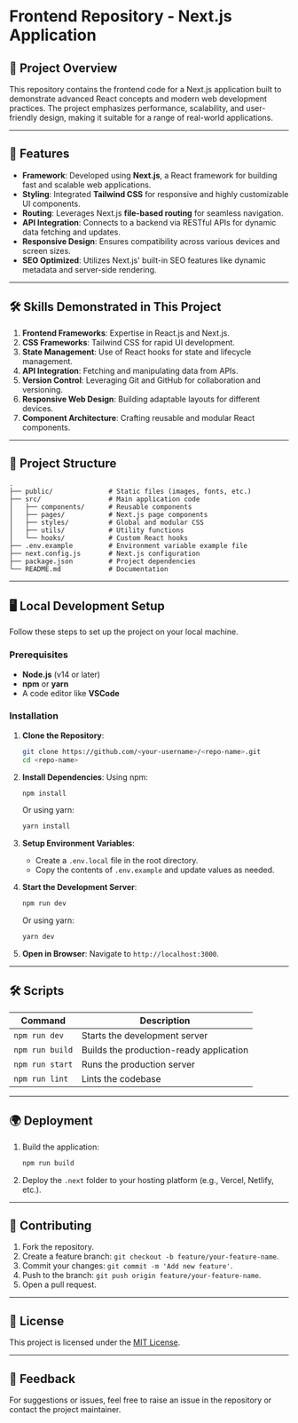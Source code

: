 # Frontend Repository - Next.js Application

## 🌟 Project Overview

This repository contains the frontend code for a Next.js application built to demonstrate advanced React concepts and modern web development practices. The project emphasizes performance, scalability, and user-friendly design, making it suitable for a range of real-world applications.

---

## 🚀 Features

- **Framework**: Developed using **Next.js**, a React framework for building fast and scalable web applications.
- **Styling**: Integrated **Tailwind CSS** for responsive and highly customizable UI components.
- **Routing**: Leverages Next.js **file-based routing** for seamless navigation.
- **API Integration**: Connects to a backend via RESTful APIs for dynamic data fetching and updates.
- **Responsive Design**: Ensures compatibility across various devices and screen sizes.
- **SEO Optimized**: Utilizes Next.js' built-in SEO features like dynamic metadata and server-side rendering.

---

## 🛠️ Skills Demonstrated in This Project

1. **Frontend Frameworks**: Expertise in React.js and Next.js.
2. **CSS Frameworks**: Tailwind CSS for rapid UI development.
3. **State Management**: Use of React hooks for state and lifecycle management.
4. **API Integration**: Fetching and manipulating data from APIs.
5. **Version Control**: Leveraging Git and GitHub for collaboration and versioning.
6. **Responsive Web Design**: Building adaptable layouts for different devices.
7. **Component Architecture**: Crafting reusable and modular React components.

---

## 📁 Project Structure

```plaintext
.
├── public/              # Static files (images, fonts, etc.)
├── src/                 # Main application code
│   ├── components/      # Reusable components
│   ├── pages/           # Next.js page components
│   ├── styles/          # Global and modular CSS
│   ├── utils/           # Utility functions
│   └── hooks/           # Custom React hooks
├── .env.example         # Environment variable example file
├── next.config.js       # Next.js configuration
├── package.json         # Project dependencies
└── README.md            # Documentation
```

---

## 🖥️ Local Development Setup

Follow these steps to set up the project on your local machine.

### Prerequisites
- **Node.js** (v14 or later)
- **npm** or **yarn**
- A code editor like **VSCode**

### Installation

1. **Clone the Repository**:
   ```bash
   git clone https://github.com/<your-username>/<repo-name>.git
   cd <repo-name>
   ```

2. **Install Dependencies**:
   Using npm:
   ```bash
   npm install
   ```
   Or using yarn:
   ```bash
   yarn install
   ```

3. **Setup Environment Variables**:
   - Create a `.env.local` file in the root directory.
   - Copy the contents of `.env.example` and update values as needed.

4. **Start the Development Server**:
   ```bash
   npm run dev
   ```
   Or using yarn:
   ```bash
   yarn dev
   ```

5. **Open in Browser**:
   Navigate to `http://localhost:3000`.

---

## 🛠️ Scripts

| Command             | Description                              |
|---------------------|------------------------------------------|
| `npm run dev`       | Starts the development server           |
| `npm run build`     | Builds the production-ready application |
| `npm run start`     | Runs the production server              |
| `npm run lint`      | Lints the codebase                      |

---

## 🌍 Deployment

1. Build the application:
   ```bash
   npm run build
   ```
2. Deploy the `.next` folder to your hosting platform (e.g., Vercel, Netlify, etc.).

---

## 🤝 Contributing

1. Fork the repository.
2. Create a feature branch: `git checkout -b feature/your-feature-name`.
3. Commit your changes: `git commit -m 'Add new feature'`.
4. Push to the branch: `git push origin feature/your-feature-name`.
5. Open a pull request.

---

## 📄 License

This project is licensed under the [MIT License](LICENSE).

---

## 💬 Feedback

For suggestions or issues, feel free to raise an issue in the repository or contact the project maintainer.
